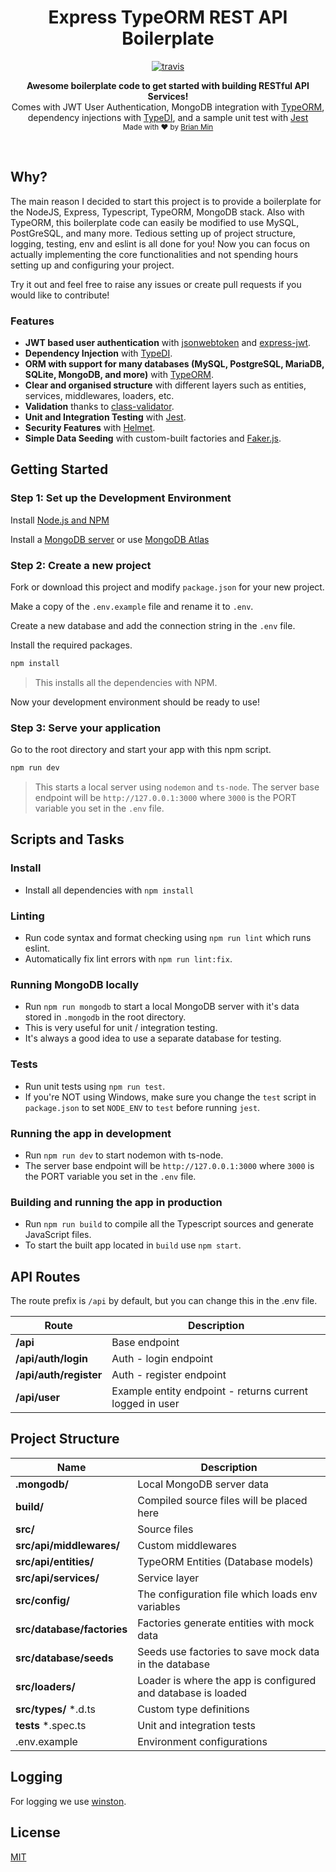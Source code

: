 <h1 align="center">Express TypeORM REST API Boilerplate</h1>

<p align="center">
  <a href="https://travis-ci.com/github/bymi15/express-typeorm-rest-boilerplate">
    <img src="https://api.travis-ci.com/bymi15/express-typeorm-rest-boilerplate.svg?branch=main" alt="travis" />
  </a>
</p>

<p align="center">
  <b>Awesome boilerplate code to get started with building RESTful API Services!</b></br>
  <span>Comes with JWT User Authentication, MongoDB integration with <a href="https://github.com/typeorm/typeorm">TypeORM</a>, </span></br>
  <span>dependency injections with <a href="https://github.com/typestack/typedi">TypeDI</a>, and a sample unit test with <a href="https://jestjs.io/">Jest</a></span></br>
  <sub>Made with ❤️ by <a href="https://github.com/bymi15">Brian Min</a></sub>
</p>

<br />

## Why?

The main reason I decided to start this project is to provide a boilerplate for the NodeJS, Express, Typescript, TypeORM, MongoDB stack.
Also with TypeORM, this boilerplate code can easily be modified to use MySQL, PostGreSQL, and many more.
Tedious setting up of project structure, logging, testing, env and eslint is all done for you!
Now you can focus on actually implementing the core functionalities and not spending hours setting up and configuring your project.

Try it out and feel free to raise any issues or create pull requests if you would like to contribute!

### Features

- **JWT based user authentication** with [jsonwebtoken](https://www.npmjs.com/package/jsonwebtoken) and [express-jwt](https://github.com/auth0/express-jwt).
- **Dependency Injection** with [TypeDI](https://github.com/typestack/typedi).
- **ORM with support for many databases (MySQL, PostgreSQL, MariaDB, SQLite, MongoDB, and more)** with [TypeORM](https://github.com/typeorm/typeorm).
- **Clear and organised structure** with different layers such as entities, services, middlewares, loaders, etc.
- **Validation** thanks to [class-validator](https://github.com/typestack/class-validator).
- **Unit and Integration Testing** with [Jest](https://jestjs.io/).
- **Security Features** with [Helmet](https://helmetjs.github.io/).
- **Simple Data Seeding** with custom-built factories and [Faker.js](https://www.npmjs.com/package/faker).

## Getting Started

### Step 1: Set up the Development Environment

Install [Node.js and NPM](https://nodejs.org/en/download/)

Install a [MongoDB server](https://www.mongodb.com/try/download/community) or use [MongoDB Atlas](https://www.mongodb.com/cloud/atlas)

### Step 2: Create a new project

Fork or download this project and modify `package.json` for your new project.

Make a copy of the `.env.example` file and rename it to `.env`.

Create a new database and add the connection string in the `.env` file.

Install the required packages.

```bash
npm install
```

> This installs all the dependencies with NPM.

Now your development environment should be ready to use!

### Step 3: Serve your application

Go to the root directory and start your app with this npm script.

```bash
npm run dev
```

> This starts a local server using `nodemon` and `ts-node`.
> The server base endpoint will be `http://127.0.0.1:3000` where `3000` is the PORT variable you set in the `.env` file.

## Scripts and Tasks

### Install

- Install all dependencies with `npm install`

### Linting

- Run code syntax and format checking using `npm run lint` which runs eslint.
- Automatically fix lint errors with `npm run lint:fix`.

### Running MongoDB locally

- Run `npm run mongodb` to start a local MongoDB server with it's data stored in `.mongodb` in the root directory.
- This is very useful for unit / integration testing.
- It's always a good idea to use a separate database for testing.

### Tests

- Run unit tests using `npm run test`.
- If you're NOT using Windows, make sure you change the `test` script in `package.json` to set `NODE_ENV` to `test` before running `jest`.

### Running the app in development

- Run `npm run dev` to start nodemon with ts-node.
- The server base endpoint will be `http://127.0.0.1:3000` where `3000` is the PORT variable you set in the `.env` file.

### Building and running the app in production

- Run `npm run build` to compile all the Typescript sources and generate JavaScript files.
- To start the built app located in `build` use `npm start`.

## API Routes

The route prefix is `/api` by default, but you can change this in the .env file.

| Route                  | Description                                              |
| ---------------------- | -------------------------------------------------------- |
| **/api**               | Base endpoint                                            |
| **/api/auth/login**    | Auth - login endpoint                                    |
| **/api/auth/register** | Auth - register endpoint                                 |
| **/api/user**          | Example entity endpoint - returns current logged in user |

## Project Structure

| Name                       | Description                                                  |
| -------------------------- | ------------------------------------------------------------ |
| **.mongodb/**              | Local MongoDB server data                                    |
| **build/**                 | Compiled source files will be placed here                    |
| **src/**                   | Source files                                                 |
| **src/api/middlewares/**   | Custom middlewares                                           |
| **src/api/entities/**      | TypeORM Entities (Database models)                           |
| **src/api/services/**      | Service layer                                                |
| **src/config/**            | The configuration file which loads env variables             |
| **src/database/factories** | Factories generate entities with mock data                   |
| **src/database/seeds**     | Seeds use factories to save mock data in the database        |
| **src/loaders/**           | Loader is where the app is configured and database is loaded |
| **src/types/** \*.d.ts     | Custom type definitions                                      |
| **tests** \*.spec.ts       | Unit and integration tests                                   |
| .env.example               | Environment configurations                                   |

## Logging

For logging we use [winston](https://github.com/winstonjs/winston).

## License

[MIT](/LICENSE)
